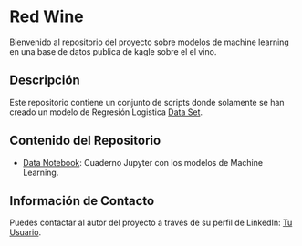 <!-- markdown -->
# Red Wine

Bienvenido al repositorio del proyecto sobre modelos de machine learning en una base de datos publica de kagle sobre el el vino.

## Descripción
Este repositorio contiene un conjunto de scripts donde solamente se han creado un modelo de Regresión Logistica
[Data Set](https://www.kaggle.com/datasets/uciml/red-wine-quality-cortez-et-al-2009).

## Contenido del Repositorio
- [Data Notebook](https://github.com/jtbigdata/MLM_RedWine/blob/main/MLM_RedWine.ipynb): Cuaderno Jupyter con los modelos de Machine Learning.
<!-- Agrega más elementos según sea necesario -->


## Información de Contacto
Puedes contactar al autor del proyecto a través de su perfil de LinkedIn: [Tu Usuario](https://www.linkedin.com/in/julio-c%C3%A9sar-torres-pati%C3%B1o-78492696/).
